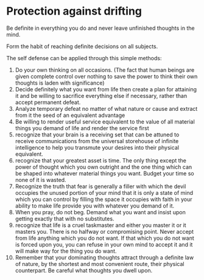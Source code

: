 #  Protection against drifting

Be definite in everything you do and never leave unfinished thoughts in the mind. 

Form the habit of reaching definite decisions on all subjects. 

 The self defense can be applied through this simple methods:
 
 1. Do your own thinking on all occasions. (The fact that human beings are given complete control over nothing to save the power to think their own thoughts is laden with significance)
 2. Decide definitely what you want from life then create a plan for attaining it and be willing to sacrifice everything else if necessary, rather than accept permanent defeat.
 3. Analyze temporary defeat no matter of what nature or cause and extract from it the seed of an equivalent advantage
 4. Be willing to render useful service equivalent to the value of all material things you demand of life and render the service first
 5. recognize that your brain is a receiving set that can be attuned to receive communications from the universal storehouse of infinite intelligence to help you transmute your desires into their physical equivalent.
 6. recognize that your greatest asset is time. The only thing except the power of thought which you own outright and the one thing which can be shaped into whatever material things you want. Budget your time so none of it is wasted.
 7. Recognize the truth that fear is generally a filler with which the devil occupies the unused portion of your mind that it is only a state of mind which you can control by filling the space it occupies with faith in your ability to make life provide you with whatever you demand of it.
 8. When you pray, do not beg. Demand what you want and insist upon getting exactly that with no substitutes.
 9. recognize that life is a cruel taskmaster and either you master it or it masters you. There is no halfway or compromising point. Never accept from life anything which you do not want. If that which you do not want is forced upon you, you can refuse in your own mind to accept it and it will make way for the thing you do want.
 10. Remember that your dominating thoughts attract through a definite law of nature, by the shortest and most convenient route, their physical counterpart. Be careful what thoughts you dwell upon.
